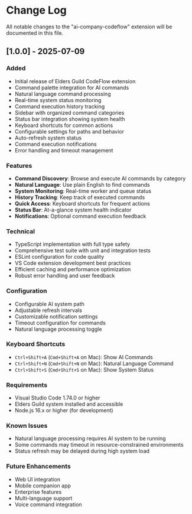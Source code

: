 # Change Log

All notable changes to the "ai-company-codeflow" extension will be documented in this file.

## [1.0.0] - 2025-07-09

### Added
- Initial release of Elders Guild CodeFlow extension
- Command palette integration for AI commands
- Natural language command processing
- Real-time system status monitoring
- Command execution history tracking
- Sidebar with organized command categories
- Status bar integration showing system health
- Keyboard shortcuts for common actions
- Configurable settings for paths and behavior
- Auto-refresh system status
- Command execution notifications
- Error handling and timeout management

### Features
- **Command Discovery**: Browse and execute AI commands by category
- **Natural Language**: Use plain English to find commands
- **System Monitoring**: Real-time worker and queue status
- **History Tracking**: Keep track of executed commands
- **Quick Access**: Keyboard shortcuts for frequent actions
- **Status Bar**: At-a-glance system health indicator
- **Notifications**: Optional command execution feedback

### Technical
- TypeScript implementation with full type safety
- Comprehensive test suite with unit and integration tests
- ESLint configuration for code quality
- VS Code extension development best practices
- Efficient caching and performance optimization
- Robust error handling and user feedback

### Configuration
- Configurable AI system path
- Adjustable refresh intervals
- Customizable notification settings
- Timeout configuration for commands
- Natural language processing toggle

### Keyboard Shortcuts
- `Ctrl+Shift+A` (`Cmd+Shift+A` on Mac): Show AI Commands
- `Ctrl+Shift+N` (`Cmd+Shift+N` on Mac): Natural Language Command
- `Ctrl+Shift+S` (`Cmd+Shift+S` on Mac): Show System Status

### Requirements
- Visual Studio Code 1.74.0 or higher
- Elders Guild system installed and accessible
- Node.js 16.x or higher (for development)

### Known Issues
- Natural language processing requires AI system to be running
- Some commands may timeout in resource-constrained environments
- Status refresh may be delayed during high system load

### Future Enhancements
- Web UI integration
- Mobile companion app
- Enterprise features
- Multi-language support
- Voice command integration